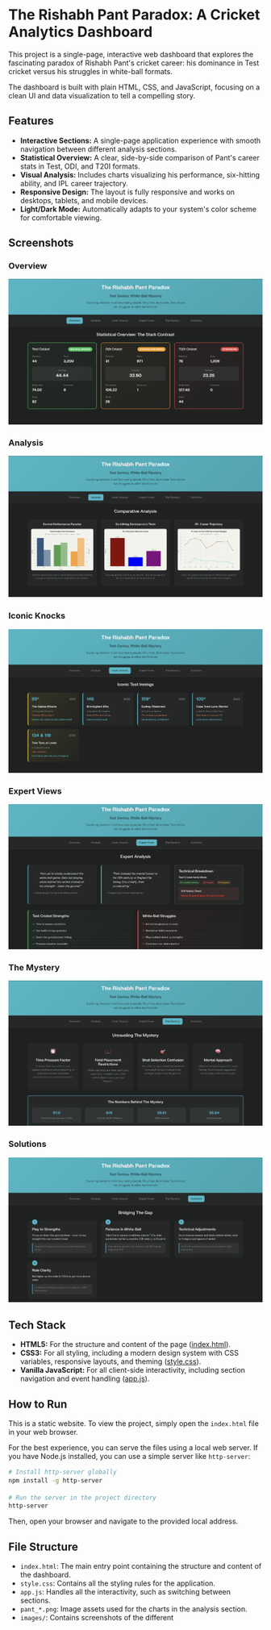 # The Rishabh Pant Paradox: A Cricket Analytics Dashboard

This project is a single-page, interactive web dashboard that explores the fascinating paradox of Rishabh Pant's cricket career: his dominance in Test cricket versus his struggles in white-ball formats.

The dashboard is built with plain HTML, CSS, and JavaScript, focusing on a clean UI and data visualization to tell a compelling story.

## Features

-   **Interactive Sections:** A single-page application experience with smooth navigation between different analysis sections.
-   **Statistical Overview:** A clear, side-by-side comparison of Pant's career stats in Test, ODI, and T20I formats.
-   **Visual Analysis:** Includes charts visualizing his performance, six-hitting ability, and IPL career trajectory.
-   **Responsive Design:** The layout is fully responsive and works on desktops, tablets, and mobile devices.
-   **Light/Dark Mode:** Automatically adapts to your system's color scheme for comfortable viewing.

## Screenshots

### Overview
![Overview Section](images/Overview.png)

### Analysis
![Analysis Section](images/Analysis.png)

### Iconic Knocks
![Iconic Knocks Section](images/Iconic%20Knocks.png)

### Expert Views
![Expert Views Section](images/Expert%20News.png)

### The Mystery
![The Mystery Section](images/The%20Mystery.png)

### Solutions
![Solutions Section](images/Solutions.png)

## Tech Stack

-   **HTML5:** For the structure and content of the page ([index.html](index.html)).
-   **CSS3:** For all styling, including a modern design system with CSS variables, responsive layouts, and theming ([style.css](style.css)).
-   **Vanilla JavaScript:** For all client-side interactivity, including section navigation and event handling ([app.js](app.js)).

## How to Run

This is a static website. To view the project, simply open the `index.html` file in your web browser.

For the best experience, you can serve the files using a local web server. If you have Node.js installed, you can use a simple server like `http-server`:

```sh
# Install http-server globally
npm install -g http-server

# Run the server in the project directory
http-server
```

Then, open your browser and navigate to the provided local address.

## File Structure

-   `index.html`: The main entry point containing the structure and content of the dashboard.
-   `style.css`: Contains all the styling rules for the application.
-   `app.js`: Handles all the interactivity, such as switching between sections.
-   `pant_*.png`: Image assets used for the charts in the analysis section.
-   `images/`: Contains screenshots of the different